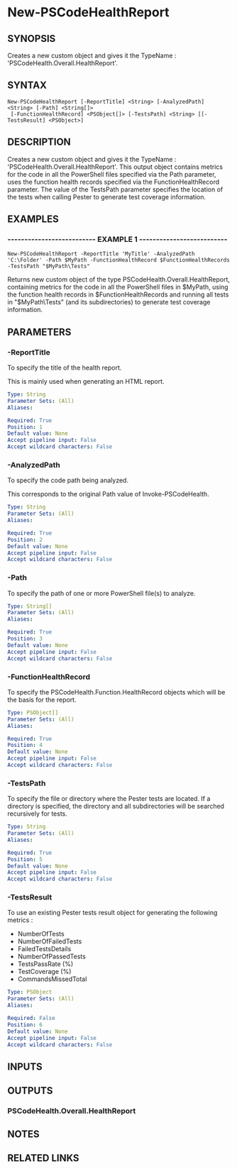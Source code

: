 # New-PSCodeHealthReport

## SYNOPSIS
Creates a new custom object and gives it the TypeName : 'PSCodeHealth.Overall.HealthReport'.

## SYNTAX

```
New-PSCodeHealthReport [-ReportTitle] <String> [-AnalyzedPath] <String> [-Path] <String[]>
 [-FunctionHealthRecord] <PSObject[]> [-TestsPath] <String> [[-TestsResult] <PSObject>]
```

## DESCRIPTION
Creates a new custom object and gives it the TypeName : 'PSCodeHealth.Overall.HealthReport'.
This output object contains metrics for the code in all the PowerShell files specified via the Path parameter, uses the function health records specified via the FunctionHealthRecord parameter.
The value of the TestsPath parameter specifies the location of the tests when calling Pester to generate test coverage information.

## EXAMPLES

### -------------------------- EXAMPLE 1 --------------------------
```
New-PSCodeHealthReport -ReportTitle 'MyTitle' -AnalyzedPath 'C:\Folder' -Path $MyPath -FunctionHealthRecord $FunctionHealthRecords -TestsPath "$MyPath\Tests"
```

Returns new custom object of the type PSCodeHealth.Overall.HealthReport, containing metrics for the code in all the PowerShell files in $MyPath, using the function health records in $FunctionHealthRecords and running all tests in "$MyPath\Tests" (and its subdirectories) to generate test coverage information.

## PARAMETERS

### -ReportTitle
To specify the title of the health report.
 
This is mainly used when generating an HTML report.

```yaml
Type: String
Parameter Sets: (All)
Aliases: 

Required: True
Position: 1
Default value: None
Accept pipeline input: False
Accept wildcard characters: False
```

### -AnalyzedPath
To specify the code path being analyzed.
 
This corresponds to the original Path value of Invoke-PSCodeHealth.

```yaml
Type: String
Parameter Sets: (All)
Aliases: 

Required: True
Position: 2
Default value: None
Accept pipeline input: False
Accept wildcard characters: False
```

### -Path
To specify the path of one or more PowerShell file(s) to analyze.

```yaml
Type: String[]
Parameter Sets: (All)
Aliases: 

Required: True
Position: 3
Default value: None
Accept pipeline input: False
Accept wildcard characters: False
```

### -FunctionHealthRecord
To specify the PSCodeHealth.Function.HealthRecord objects which will be the basis for the report.

```yaml
Type: PSObject[]
Parameter Sets: (All)
Aliases: 

Required: True
Position: 4
Default value: None
Accept pipeline input: False
Accept wildcard characters: False
```

### -TestsPath
To specify the file or directory where the Pester tests are located.
If a directory is specified, the directory and all subdirectories will be searched recursively for tests.

```yaml
Type: String
Parameter Sets: (All)
Aliases: 

Required: True
Position: 5
Default value: None
Accept pipeline input: False
Accept wildcard characters: False
```

### -TestsResult
To use an existing Pester tests result object for generating the following metrics :  
  - NumberOfTests  
  - NumberOfFailedTests  
  - FailedTestsDetails  
  - NumberOfPassedTests  
  - TestsPassRate (%)  
  - TestCoverage (%)  
  - CommandsMissedTotal

```yaml
Type: PSObject
Parameter Sets: (All)
Aliases: 

Required: False
Position: 6
Default value: None
Accept pipeline input: False
Accept wildcard characters: False
```

## INPUTS

## OUTPUTS

### PSCodeHealth.Overall.HealthReport

## NOTES

## RELATED LINKS


